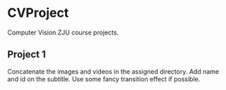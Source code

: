 # CVProject

Computer Vision ZJU course projects.

## Project 1

Concatenate the images and videos in the assigned directory. Add name and id on the subtitle. Use some fancy transition effect if possible.

